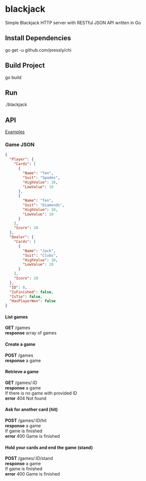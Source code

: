 # blackjack
Simple Blackjack HTTP server with RESTful JSON API written in Go

## Install Dependencies
go get -u github.com/pressly/chi

## Build Project
go build

## Run
./blackjack

## API
[Examples](EXAMPLE.md)
### Game JSON
```JSON
{
  "Player": {
    "Cards": [
      {
        "Name": "Ten",
        "Suit": "Spades",
        "HighValue": 10,
        "LowValue": 10
      },
      {
        "Name": "Ten",
        "Suit": "Diamonds",
        "HighValue": 10,
        "LowValue": 10
      }
    ],
    "Score": 20
  },
  "Dealer": {
    "Cards": [
      {
        "Name": "Jack",
        "Suit": "Clubs",
        "HighValue": 10,
        "LowValue": 10
      }
    ],
    "Score": 10
  },
  "ID": 0,
  "IsFinished": false,
  "IsTie": false,
  "HasPlayerWon": false
}
```
#### List games
**GET** /games  
**response** array of games
#### Create a game
**POST** /games  
**response** a game
#### Retrieve a game
**GET** /games/:ID  
**response** a game  
If there is no game with provided ID  
**error** 404 Not found
#### Ask for another card (hit)
**POST** /games/:ID/hit  
**response** a game  
If game is finished  
**error** 400 Game is finished
#### Hold your cards and end the game (stand)
**POST** /games/:ID/stand  
**response** a game  
If game is finished  
**error** 400 Game is finished 
